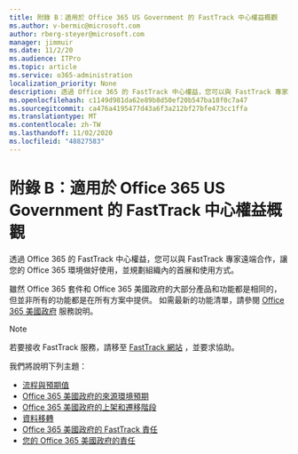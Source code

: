 ```yaml
---
title: 附錄 B：適用於 Office 365 US Government 的 FastTrack 中心權益概觀
ms.author: v-bermic@microsoft.com
author: rberg-steyer@microsoft.com
manager: jimmuir
ms.date: 11/2/20
ms.audience: ITPro
ms.topic: article
ms.service: o365-administration
localization_priority: None
description: 透過 Office 365 的 FastTrack 中心權益，您可以與 FastTrack 專家遠端合作，讓您的 Office 365 環境做好使用，並規劃組織內的首展和使用方式。
ms.openlocfilehash: c1149d981da62e89b8d50ef20b547ba18f0c7a47
ms.sourcegitcommit: ca476a4195477d43a6f3a212bf27bfe473cc1ffa
ms.translationtype: MT
ms.contentlocale: zh-TW
ms.lasthandoff: 11/02/2020
ms.locfileid: "48827583"
---
```

# <a name="appendix-b---fasttrack-center-benefit-overview-for-office-365-us-government"></a>附錄 B：適用於 Office 365 US Government 的 FastTrack 中心權益概觀

透過 Office 365 的 FastTrack 中心權益，您可以與 FastTrack 專家遠端合作，讓您的 Office 365 環境做好使用，並規劃組織內的首展和使用方式。 
  
雖然 Office 365 套件和 Office 365 美國政府的大部分產品和功能都是相同的，但並非所有的功能都是在所有方案中提供。 如需最新的功能清單，請參閱 [Office 365 美國政府](https://aka.ms/aboutgovcloud) 服務說明。

> [!NOTE]
> 若要接收 FastTrack 服務，請移至 [FastTrack 網站](https://go.microsoft.com/fwlink/?linkid=780698) ，並要求協助。  

我們將說明下列主題：
- [流程與預期值](process-and-expectations.md) 
- [Office 365 美國政府的來源環境預期](US-Gov-appendix-source-environment-expectations.md)   
- [Office 365 美國政府的上架和遷移階段](US-Gov-appendix-onboarding-and-migration.md)
- [資料移轉](data-migration.md)    
- [Office 365 美國政府的 FastTrack 責任](US-Gov-appendix-fasttrack-responsibilities.md)   
- [您的 Office 365 美國政府的責任](US-Gov-appendix-your-responsibilities.md)    

